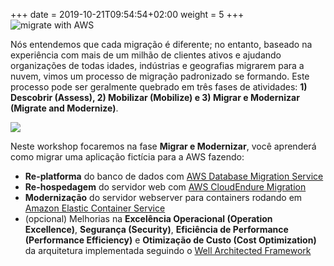 +++
date = 2019-10-21T09:54:54+02:00
weight = 5
+++
<img style="position: sticky; top:0px; right: 0px" src="/intro/migrate-with-aws.png" alt="migrate with AWS" />

Nós entendemos que cada migração é diferente; no entanto, baseado na experiência com mais de um milhão de clientes ativos e ajudando organizações de todas idades, indústrias e geografias migrarem para a nuvem, vimos um processo de migração padronizado se formando. Este processo pode ser geralmente quebrado em três fases de atividades: **1) Descobrir (Assess), 2) Mobilizar (Mobilize) e 3) Migrar e Modernizar (Migrate and Modernize)**.


<a href="https://aws.amazon.com/cloud-migration/how-to-migrate/" target="_blank"><img src="/intro/migration-process.png"></a>

Neste workshop focaremos na fase **Migrar e Modernizar**, você aprenderá como migrar uma aplicação fictícia para a AWS fazendo:

  - **Re-platforma** do banco de dados com <a href="https://aws.amazon.com/dms/" target="_blank" >AWS Database Migration Service</a>
  - **Re-hospedagem** do servidor web com <a href="https://aws.amazon.com/cloudendure-migration/" target="_blank" >AWS CloudEndure Migration</a>
  - **Modernização** do servidor webserver para containers rodando em <a href="https://aws.amazon.com/ecs/" target="_blank" >Amazon Elastic Container Service</a>
  - (opcional) Melhorias na **Excelência Operacional (Operation Excellence)**, **Segurança (Security)**, **Eficiência de Performance (Performance Efficiency)** e **Otimização de Custo (Cost Optimization)** da arquitetura implementada seguindo o <a href="https://aws.amazon.com/architecture/well-architected/" target="_blank" >Well Architected Framework</a>
